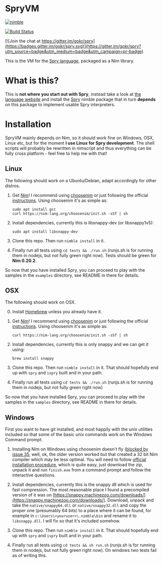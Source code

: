 # SpryVM

[![nimble](https://raw.githubusercontent.com/yglukhov/nimble-tag/master/nimble_js.png)](https://github.com/yglukhov/nimble-tag)

[![Build Status](https://travis-ci.org/gokr/spryvm.svg?branch=master)](https://travis-ci.org/gokr/spryvm)

[![Join the chat at https://gitter.im/gokr/spry](https://badges.gitter.im/gokr/spry.svg)](https://gitter.im/gokr/spry?utm_source=badge&utm_medium=badge&utm_campaign=pr-badge)


This is the VM for the [Spry language](http://sprylang.org), packaged as a Nim library.

# What is this?

This is **not where you start out with Spry**, instead take a look at [the language website](http://sprylang.org) and install the [Spry](http://github.com/gokr/spry) nimble package that in turn **depends** on this package to implement usable Spry interpreters.

# Installation

SpryVM mainly depends on Nim, so it should work fine on Windows, OSX, Linux etc, but
for the moment **I use Linux for Spry development**. The shell scripts will probably be rewritten in nimscript and thus everything can be fully cross platform - feel free to help me with that!

## Linux
The following should work on a Ubuntu/Debian, adapt accordingly for other distros.

1. Get [Nim](http://www.nim-lang.org)! I recommend using [choosenim](https://github.com/dom96/choosenim) or just following the official [instructions](http://nim-lang.org/download.html). Using choosenim it's as simple as:

    ```
    sudo apt install gcc
    curl https://nim-lang.org/choosenim/init.sh -sSf | sh
    ```

2. Install dependencies, currently this is libsnappy-dev (or libsnappy1v5):
    ```
    sudo apt install libsnappy-dev
    ```

3. Clone this repo. Then run `nimble install` in it.

4. Finally run all tests using `cd tests && ./run.sh` (runjs.sh is for running them in nodejs, but not fully green right now). Tests should be green for **Nim 0.20.2**.

So now that you have installed Spry, you can proceed to play with the samples in the `examples` directory, see README in there for details.

## OSX
The following should work on OSX.

0. Install [Homebrew](https://brew.sh) unless you already have it.

1. Get [Nim](http://www.nim-lang.org)! I recommend using [choosenim](https://github.com/dom96/choosenim) or just following the official [instructions](http://nim-lang.org/download.html). Using choosenim it's as simple as:

    ```
    curl https://nim-lang.org/choosenim/init.sh -sSf | sh
    ```

2. Install dependencies, currently this is only snappy and we can get it using:
    ```
    brew install snappy
    ```

3. Clone this repo. Then run `nimble install` in it. That should hopefully end up with `spry` and `ispry` built and in your path.

4. Finally run all tests using `cd tests && ./run.sh` (runjs.sh is for running them in nodejs, but not fully green right now)

So now that you have installed Spry, you can proceed to play with the samples in the `samples` directory, see README in there for details.

## Windows
First you want to have git installed, and most happily with the unix utilities included so that some of the basic unix commands work on the Windows Command prompt.

1. Installing Nim on Windows using choosenim doesn't fly ([blocked by issue 35](https://github.com/dom96/choosenim/issues/35), well, ok, the older version worked but that created a 32 bit Nim compiler which may be less optimal. You will need to follow [official installation procedure](https://nim-lang.org/install_windows.html), which is quite easy, just download the zip, unpack it and run `finish.exe` from a command prompt and follow the interactive questions.

2. Install dependencies, currently this is the snappy dll which is used for fast compression. The most reasonable place I found a precompiled version of it was on [https://snappy.machinezoo.com/downloads/](https://snappy.machinezoo.com/downloads/). Download, unpack and take the `native/snappy64.dll` or `native/snappy32.dll` and copy the proper one (presumably 64 bits) to a place where it can be found, for example in `c:\Users\<youruser>\.nimble\bin` and rename it to `libsnappy.dll`. I will fix so that it's included somehow.

3. Clone this repo. Then run `nimble install` in it. That should hopefully end up with `spry` and `ispry` built and in your path.

4. Finally run all tests using `cd tests && sh run.sh` (runjs.sh is for running them in nodejs, but not fully green right now). On windows two tests fail as of writing this.
